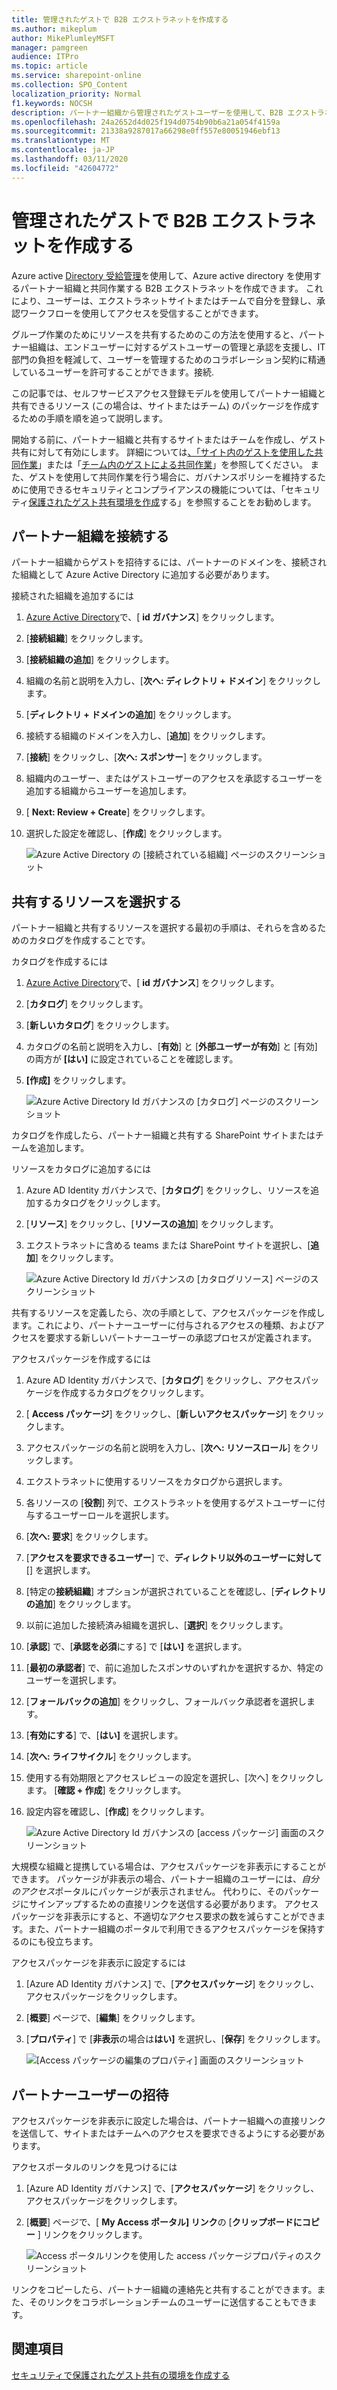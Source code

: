 ```yaml
---
title: 管理されたゲストで B2B エクストラネットを作成する
ms.author: mikeplum
author: MikePlumleyMSFT
manager: pamgreen
audience: ITPro
ms.topic: article
ms.service: sharepoint-online
ms.collection: SPO_Content
localization_priority: Normal
f1.keywords: NOCSH
description: パートナー組織から管理されたゲストユーザーを使用して、B2B エクストラネットのサイトまたはチームを作成する方法について説明します。
ms.openlocfilehash: 24a2652d4d025f194d0754b90b6a21a054f4159a
ms.sourcegitcommit: 21338a9287017a66298e0ff557e80051946ebf13
ms.translationtype: MT
ms.contentlocale: ja-JP
ms.lasthandoff: 03/11/2020
ms.locfileid: "42604772"
---
```

# <a name="create-a-b2b-extranet-with-managed-guests"></a>管理されたゲストで B2B エクストラネットを作成する

Azure active [Directory 受給管理](https://docs.microsoft.com/azure/active-directory/governance/entitlement-management-overview)を使用して、Azure active directory を使用するパートナー組織と共同作業する B2B エクストラネットを作成できます。 これにより、ユーザーは、エクストラネットサイトまたはチームで自分を登録し、承認ワークフローを使用してアクセスを受信することができます。

グループ作業のためにリソースを共有するためのこの方法を使用すると、パートナー組織は、エンドユーザーに対するゲストユーザーの管理と承認を支援し、IT 部門の負担を軽減して、ユーザーを管理するためのコラボレーション契約に精通しているユーザーを許可することができます。接続.

この記事では、セルフサービスアクセス登録モデルを使用してパートナー組織と共有できるリソース (この場合は、サイトまたはチーム) のパッケージを作成するための手順を順を追って説明します。 

開始する前に、パートナー組織と共有するサイトまたはチームを作成し、ゲスト共有に対して有効にします。 詳細については[、「サイト内のゲストを使用した共同作業](collaborate-in-site.md)」または「[チーム内のゲストによる共同作業](collaborate-as-team.md)」を参照してください。 また、ゲストを使用して共同作業を行う場合に、ガバナンスポリシーを維持するために使用できるセキュリティとコンプライアンスの機能については、「セキュリティ[保護されたゲスト共有環境を作成](create-secure-guest-sharing-environment.md)する」を参照することをお勧めします。

## <a name="connect-the-partner-organization"></a>パートナー組織を接続する

パートナー組織からゲストを招待するには、パートナーのドメインを、接続された組織として Azure Active Directory に追加する必要があります。

接続された組織を追加するには
1. [Azure Active Directory](https://aad.portal.azure.com)で、[ **id ガバナンス**] をクリックします。
2. [**接続組織**] をクリックします。
4. [**接続組織の追加**] をクリックします。
5. 組織の名前と説明を入力し、[**次へ: ディレクトリ + ドメイン**] をクリックします。
6. [**ディレクトリ + ドメインの追加**] をクリックします。
7. 接続する組織のドメインを入力し、[**追加**] をクリックします。
8. [**接続**] をクリックし、[**次へ: スポンサー**] をクリックします。
9. 組織内のユーザー、またはゲストユーザーのアクセスを承認するユーザーを追加する組織からユーザーを追加します。
10. [ **Next: Review + Create**] をクリックします。
11. 選択した設定を確認し、[**作成**] をクリックします。

    ![Azure Active Directory の [接続されている組織] ページのスクリーンショット](../media/identity-governance-connected-organizations.png)

## <a name="choose-the-resources-to-share"></a>共有するリソースを選択する

パートナー組織と共有するリソースを選択する最初の手順は、それらを含めるためのカタログを作成することです。

カタログを作成するには
1. [Azure Active Directory](https://aad.portal.azure.com)で、[ **id ガバナンス**] をクリックします。
2. [**カタログ**] をクリックします。
3. [**新しいカタログ**] をクリックします。
4. カタログの名前と説明を入力し、[**有効**] と [**外部ユーザーが有効**] と [有効] の両方が **[はい]** に設定されていることを確認します。
5. **[作成]** をクリックします。

   ![Azure Active Directory Id ガバナンスの [カタログ] ページのスクリーンショット](../media/identity-governance-catalogs.png)

カタログを作成したら、パートナー組織と共有する SharePoint サイトまたはチームを追加します。

リソースをカタログに追加するには
1. Azure AD Identity ガバナンスで、[**カタログ**] をクリックし、リソースを追加するカタログをクリックします。
2. [**リソース**] をクリックし、[**リソースの追加**] をクリックします。
3. エクストラネットに含める teams または SharePoint サイトを選択し、[**追加**] をクリックします。

   ![Azure Active Directory Id ガバナンスの [カタログリソース] ページのスクリーンショット](../media/identity-governance-catalog-resource.png)

共有するリソースを定義したら、次の手順として、アクセスパッケージを作成します。これにより、パートナーユーザーに付与されるアクセスの種類、およびアクセスを要求する新しいパートナーユーザーの承認プロセスが定義されます。

アクセスパッケージを作成するには
1. Azure AD Identity ガバナンスで、[**カタログ**] をクリックし、アクセスパッケージを作成するカタログをクリックします。
2. [ **Access パッケージ**] をクリックし、[**新しいアクセスパッケージ**] をクリックします。
3. アクセスパッケージの名前と説明を入力し、[**次へ: リソースロール**] をクリックします。
4. エクストラネットに使用するリソースをカタログから選択します。
5. 各リソースの [**役割**] 列で、エクストラネットを使用するゲストユーザーに付与するユーザーロールを選択します。
6. [**次へ: 要求**] をクリックします。
7. [**アクセスを要求できるユーザー**] で、**ディレクトリ以外のユーザーに対して**[] を選択します。
8. [特定の**接続組織**] オプションが選択されていることを確認し、[**ディレクトリの追加**] をクリックします。
9. 以前に追加した接続済み組織を選択し、[**選択**] をクリックします。
10. [**承認**] で、[**承認を必須**にする] で [**はい]** を選択します。
11. [**最初の承認者**] で、前に追加したスポンサのいずれかを選択するか、特定のユーザーを選択します。
12. [**フォールバックの追加**] をクリックし、フォールバック承認者を選択します。
13. [**有効にする**] で、[**はい]** を選択します。
14. [**次へ: ライフサイクル**] をクリックします。
15. 使用する有効期限とアクセスレビューの設定を選択し、[次へ] をクリックします。 [**確認 + 作成**] をクリックします。
16. 設定内容を確認し、[**作成**] をクリックします。

    ![Azure Active Directory Id ガバナンスの [access パッケージ] 画面のスクリーンショット](../media/identity-governance-access-packages.png)

大規模な組織と提携している場合は、アクセスパッケージを非表示にすることができます。 パッケージが非表示の場合、パートナー組織のユーザーには、*自分のアクセス*ポータルにパッケージが表示されません。 代わりに、そのパッケージにサインアップするための直接リンクを送信する必要があります。 アクセスパッケージを非表示にすると、不適切なアクセス要求の数を減らすことができます。また、パートナー組織のポータルで利用できるアクセスパッケージを保持するのにも役立ちます。

アクセスパッケージを非表示に設定するには
1. [Azure AD Identity ガバナンス] で、[**アクセスパッケージ**] をクリックし、アクセスパッケージをクリックします。
2. [**概要**] ページで、[**編集**] をクリックします。
3. [**プロパティ**] で [**非表示**の場合は**はい]** を選択し、[**保存**] をクリックします。

   ![[Access パッケージの編集のプロパティ] 画面のスクリーンショット](../media/identity-governance-access-package-hidden.png)

## <a name="invite-partner-users"></a>パートナーユーザーの招待

アクセスパッケージを非表示に設定した場合は、パートナー組織への直接リンクを送信して、サイトまたはチームへのアクセスを要求できるようにする必要があります。

アクセスポータルのリンクを見つけるには
1. [Azure AD Identity ガバナンス] で、[**アクセスパッケージ**] をクリックし、アクセスパッケージをクリックします。
2. [**概要**] ページで、[ **My Access ポータル] リンク**の [**クリップボードにコピー** ] リンクをクリックします。

   ![Access ポータルリンクを使用した access パッケージプロパティのスクリーンショット](../media/identity-governance-access-portal-link.png)

リンクをコピーしたら、パートナー組織の連絡先と共有することができます。また、そのリンクをコラボレーションチームのユーザーに送信することもできます。

## <a name="see-also"></a>関連項目

[セキュリティで保護されたゲスト共有の環境を作成する](create-secure-guest-sharing-environment.md)

